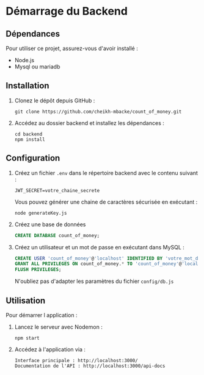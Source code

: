 # Démarrage du Backend

## Dépendances
Pour utiliser ce projet, assurez-vous d'avoir installé :
- Node.js
- Mysql ou mariadb

## Installation
1. Clonez le dépôt depuis GitHub :
   ```
   git clone https://github.com/cheikh-mbacke/count_of_money.git
   ```
2. Accédez au dossier backend et installez les dépendances :
   ```
   cd backend
   npm install
   ```

## Configuration
1. Créez un fichier `.env` dans le répertoire backend avec le contenu suivant :
   ```
   JWT_SECRET=votre_chaine_secrete
   ```
   Vous pouvez générer une chaine de caractères sécurisée en exécutant :
   ```
   node generateKey.js
   ```
2. Créez une base de données
   ```sql
   CREATE DATABASE count_of_money;
   ```
2. Créez un utilisateur et un mot de passe en exécutant dans MySQL :
    ```sql
    CREATE USER 'count_of_money'@'localhost' IDENTIFIED BY 'votre_mot_de_passe';
    GRANT ALL PRIVILEGES ON count_of_money.* TO 'count_of_money'@'localhost';
    FLUSH PRIVILEGES;
    ```
    N'oubliez pas d'adapter les paramètres du fichier `config/db.js`

## Utilisation
Pour démarrer l application :
1. Lancez le serveur avec Nodemon :
   ```
   npm start 
   ```
2. Accédez à l'application via :
    ```
    Interface principale : http://localhost:3000/
    Documentation de l'API : http://localhost:3000/api-docs
    ```
